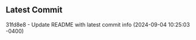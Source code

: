 
## Latest Commit
31fd8e8 - Update README with latest commit info (2024-09-04 10:25:03 -0400) <Yunxi-Zhou>
